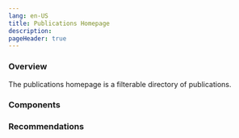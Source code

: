 ```yaml
---
lang: en-US
title: Publications Homepage
description:
pageHeader: true
---
```


### Overview
The publications homepage is a filterable directory of publications.

### Components
<PreviewImage :image="$withBase('/images/publication-homepage.png')" :contents="[{ x: 0, y: 0, title: 'Header', text: 'Publications homepage header' }, { x: 0, y: 2, title: 'Section banner', text: 'Publications homepage section banner' }, { x: 0, y: 7, title: 'Filter container', text: 'Publications homepage Filter container' }, { x: 0, y: 12, title: 'Table (filterable)', text: 'Publications homepage Table (filterable)' }, { x: 0, y: 92, title: 'Global footer', text: 'Publications homepage Global footer' }]">
<template #code>
<CodeGroup>
  <CodeGroupItem title="HTML">

```html
```

  </CodeGroupItem>
</CodeGroup>
</template>
</PreviewImage>

### Recommendations
